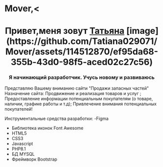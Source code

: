 # Mover,<
<h1 align="center">Привет,меня зовут <a href="https://daniilshat.ru/" target="_blank">Татьяна</a> 
  [image](https://github.com/Tatiana029071/Mover/assets/114512870/ef95da68-355b-43d0-98f5-aced02c27c56)
<h3 align="center">Я начинающий разработчик. Учусь новому и развиваюсь</h3> 
  Представляю Вашему вниманию сайти "Продажи запасных частей"
Назначение сайта:
Продвижение и реализация товаров  и услуг ;
Предоставление информации потенциальным покупателям (о товаре, наличии, графике работы и т.д);
Привлечение внимания потенциальных покупателей!

Инструментальные средства разработки:
 -Figma
- Библиотека иконок Font Awesome
- HTML5
- CSS3
- Javascript
- PHP8.1
- БД MYSQL
- Фреймворк Bootstrap

  

  


